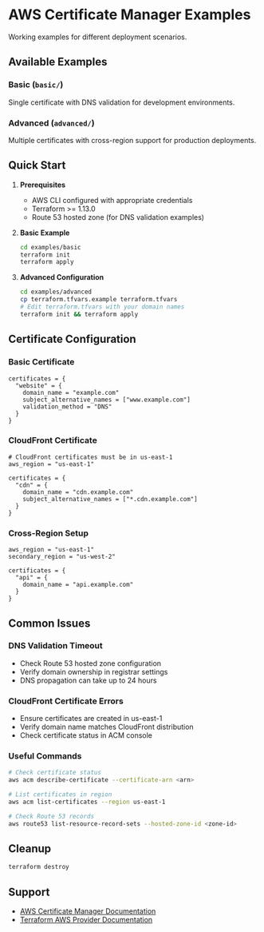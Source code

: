 # AWS Certificate Manager Examples

Working examples for different deployment scenarios.

## Available Examples

### Basic (`basic/`)
Single certificate with DNS validation for development environments.

### Advanced (`advanced/`)  
Multiple certificates with cross-region support for production deployments.

## Quick Start

1. **Prerequisites**
   - AWS CLI configured with appropriate credentials
   - Terraform >= 1.13.0
   - Route 53 hosted zone (for DNS validation examples)

2. **Basic Example**
   ```bash
   cd examples/basic
   terraform init
   terraform apply
   ```

3. **Advanced Configuration**
   ```bash
   cd examples/advanced
   cp terraform.tfvars.example terraform.tfvars
   # Edit terraform.tfvars with your domain names
   terraform init && terraform apply
   ```

## Certificate Configuration

### Basic Certificate
```hcl
certificates = {
  "website" = {
    domain_name = "example.com"
    subject_alternative_names = ["www.example.com"]
    validation_method = "DNS"
  }
}
```

### CloudFront Certificate
```hcl
# CloudFront certificates must be in us-east-1
aws_region = "us-east-1"

certificates = {
  "cdn" = {
    domain_name = "cdn.example.com"
    subject_alternative_names = ["*.cdn.example.com"]
  }
}
```

### Cross-Region Setup
```hcl
aws_region = "us-east-1"
secondary_region = "us-west-2"

certificates = {
  "api" = {
    domain_name = "api.example.com"
  }
}
```

## Common Issues

### DNS Validation Timeout
- Check Route 53 hosted zone configuration
- Verify domain ownership in registrar settings
- DNS propagation can take up to 24 hours

### CloudFront Certificate Errors
- Ensure certificates are created in us-east-1
- Verify domain name matches CloudFront distribution
- Check certificate status in ACM console

### Useful Commands
```bash
# Check certificate status
aws acm describe-certificate --certificate-arn <arn>

# List certificates in region
aws acm list-certificates --region us-east-1

# Check Route 53 records
aws route53 list-resource-record-sets --hosted-zone-id <zone-id>
```

## Cleanup

```bash
terraform destroy
```

## Support

- [AWS Certificate Manager Documentation](https://docs.aws.amazon.com/acm/)
- [Terraform AWS Provider Documentation](https://registry.terraform.io/providers/hashicorp/aws/latest/docs) 